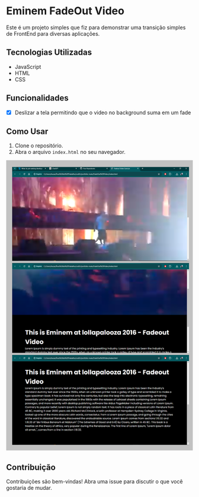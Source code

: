# Eminem FadeOut Video

Este é um projeto simples que fiz para demonstrar uma transição simples de FrontEnd para diversas aplicações.

## Tecnologias Utilizadas

- JavaScript
- HTML
- CSS

## Funcionalidades

- [x] Deslizar a tela permitindo que o video no background suma em um fade

## Como Usar

1. Clone o repositório.
2. Abra o arquivo `index.html` no seu navegador.

![Screenshot](./screenshots/screenshotsEminemproj.png)

## Contribuição

Contribuições são bem-vindas! Abra uma issue para discutir o que você gostaria de mudar.
